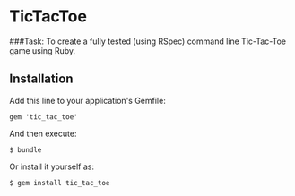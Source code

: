 # TicTacToe

###Task: 
To create a fully tested (using RSpec) command line Tic-Tac-Toe game using Ruby.


## Installation

Add this line to your application's Gemfile:

    gem 'tic_tac_toe'

And then execute:

    $ bundle

Or install it yourself as:

    $ gem install tic_tac_toe


